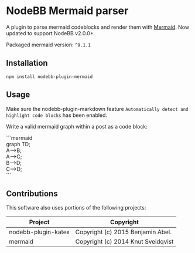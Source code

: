 # NodeBB Mermaid parser

A plugin to parse mermaid codeblocks and render them with [Mermaid](https://github.com/knsv/mermaid). Now updated to support NodeBB v2.0.0+

Packaged mermaid version: `^9.1.1`

## Installation 

`npm install nodebb-plugin-mermaid`

## Usage

Make sure the nodebb-plugin-markdown feature `Automatically detect and highlight code blocks` has been enabled.

Write a valid mermaid graph within a post as a code block:

\`\`\`mermaid  
graph TD;  
    A-->B;  
    A-->C;  
    B-->D;  
    C-->D;  
\`\`\`

## Contributions

This software also uses portions of the following projects:

| Project             | Copyright                          |
| ------------------- | ---------------------------------- |
| nodebb-plugin-katex | Copyright (c) 2015 Benjamin Abel.  |
| mermaid             | Copyright (c) 2014 Knut Sveidqvist |
